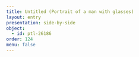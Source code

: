 ```yaml
---
title: Untitled (Portrait of a man with glasses)
layout: entry
presentation: side-by-side
object:
  - id: ptl-26186
order: 124
menu: false
---
```







